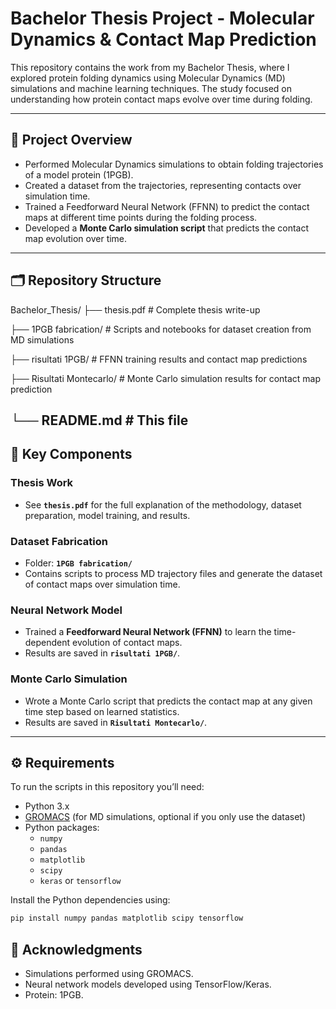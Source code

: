 # Bachelor Thesis Project - Molecular Dynamics & Contact Map Prediction

This repository contains the work from my Bachelor Thesis, where I explored protein folding dynamics using Molecular Dynamics (MD) simulations and machine learning techniques. The study focused on understanding how protein contact maps evolve over time during folding.

---

## 🧪 Project Overview

- Performed Molecular Dynamics simulations to obtain folding trajectories of a model protein (1PGB).
- Created a dataset from the trajectories, representing contacts over simulation time.
- Trained a Feedforward Neural Network (FFNN) to predict the contact maps at different time points during the folding process.
- Developed a **Monte Carlo simulation script** that predicts the contact map evolution over time.

---

## 🗂️ Repository Structure

Bachelor_Thesis/
├── thesis.pdf # Complete thesis write-up

├── 1PGB fabrication/ # Scripts and notebooks for dataset creation from MD simulations

├── risultati 1PGB/ # FFNN training results and contact map predictions

├── Risultati Montecarlo/ # Monte Carlo simulation results for contact map prediction

└── README.md # This file
---

## 🔬 Key Components

### Thesis Work
- See **`thesis.pdf`** for the full explanation of the methodology, dataset preparation, model training, and results.

### Dataset Fabrication
- Folder: **`1PGB fabrication/`**
- Contains scripts to process MD trajectory files and generate the dataset of contact maps over simulation time.

### Neural Network Model
- Trained a **Feedforward Neural Network (FFNN)** to learn the time-dependent evolution of contact maps.
- Results are saved in **`risultati 1PGB/`**.

### Monte Carlo Simulation
- Wrote a Monte Carlo script that predicts the contact map at any given time step based on learned statistics.
- Results are saved in **`Risultati Montecarlo/`**.

---

## ⚙️ Requirements

To run the scripts in this repository you’ll need:

- Python 3.x
- [GROMACS](https://www.gromacs.org/) (for MD simulations, optional if you only use the dataset)
- Python packages:
  - `numpy`
  - `pandas`
  - `matplotlib`
  - `scipy`
  - `keras` or `tensorflow`
  
Install the Python dependencies using:

```bash
pip install numpy pandas matplotlib scipy tensorflow
```

## 🔗 Acknowledgments
- Simulations performed using GROMACS.
- Neural network models developed using TensorFlow/Keras.
- Protein: 1PGB.

